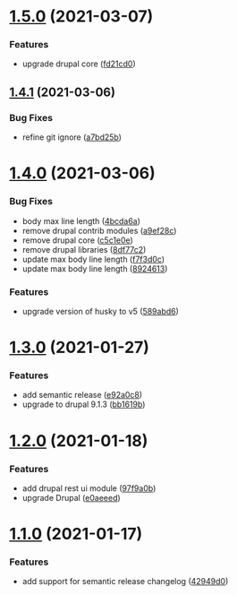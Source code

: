 # [1.5.0](https://github.com/deburca/d8/compare/v1.4.1...v1.5.0) (2021-03-07)


### Features

* upgrade drupal core ([fd21cd0](https://github.com/deburca/d8/commit/fd21cd0f31fece2c3764a10a01665626fbff6bd3))

## [1.4.1](https://github.com/deburca/d8/compare/v1.4.0...v1.4.1) (2021-03-06)


### Bug Fixes

* refine git ignore ([a7bd25b](https://github.com/deburca/d8/commit/a7bd25b010d3f7b2e0a3a9c07563ca590368f09a))

# [1.4.0](https://github.com/deburca/d8/compare/v1.3.0...v1.4.0) (2021-03-06)


### Bug Fixes

* body max line length ([4bcda6a](https://github.com/deburca/d8/commit/4bcda6a3410741425e11da0ae1404fdc6e54bca8))
* remove drupal contrib modules ([a9ef28c](https://github.com/deburca/d8/commit/a9ef28cb0937426157de0619296c54db259679b9))
* remove drupal core ([c5c1e0e](https://github.com/deburca/d8/commit/c5c1e0e16088c0c53886254930fb68339bb1e83d))
* remove drupal libraries ([8df77c2](https://github.com/deburca/d8/commit/8df77c2d6222c9a030ce8147937653545250b884))
* update max body line length ([f7f3d0c](https://github.com/deburca/d8/commit/f7f3d0cc6712ed9110739aca518bcdb0cf7c1ee8))
* update max body line length ([8924613](https://github.com/deburca/d8/commit/892461365d7ad164a8d02199d98ee3a70282cb44))


### Features

* upgrade version of husky to v5 ([589abd6](https://github.com/deburca/d8/commit/589abd67e9488cc8a681618dec772c18566d43f1))

# [1.3.0](https://github.com/deburca/d8/compare/v1.2.0...v1.3.0) (2021-01-27)


### Features

* add semantic release ([e92a0c8](https://github.com/deburca/d8/commit/e92a0c82d906554a0bc22a89954b0e2cabdf7b33))
* upgrade to drupal 9.1.3 ([bb1619b](https://github.com/deburca/d8/commit/bb1619b9f8a4cde90b507a559d3e3e1e5d121c24))

# [1.2.0](https://github.com/deburca/d8/compare/v1.1.0...v1.2.0) (2021-01-18)


### Features

* add drupal rest ui module ([97f9a0b](https://github.com/deburca/d8/commit/97f9a0b11c29d7e8c818d4bd7fb8b320a2a29792))
* upgrade Drupal ([e0aeeed](https://github.com/deburca/d8/commit/e0aeeedbc05f6ca59734707d696926c614d54663))

# [1.1.0](https://github.com/deburca/d8/compare/v1.0.0...v1.1.0) (2021-01-17)


### Features

* add support for semantic release changelog ([42949d0](https://github.com/deburca/d8/commit/42949d0181d9c36c7f0affaf240ca9ab742d8c8a))
